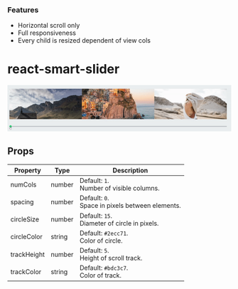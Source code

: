 ### Features

- Horizontal scroll only
- Full responsiveness
- Every child is resized dependent of view cols

# react-smart-slider
<p align="center">
  <img src="assets/react-smart-slider-demo-first.gif" />
</p>

## Props

Property      | Type          | Description
------------- | ------------- | ------------
numCols       | number        | Default: `1`.<br> Number of visible columns.
spacing       | number        | Default: `0`.<br> Space in pixels between elements.
circleSize    | number        | Default: `15`.<br> Diameter of circle in pixels.
circleColor   | string        | Default: `#2ecc71`.<br> Color of circle.
trackHeight   | number        | Default: `5`.<br> Height of scroll track.
trackColor    | string        | Default: `#bdc3c7`.<br> Color of track.

